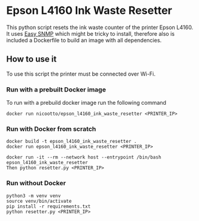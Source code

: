 # Epson L4160 Ink Waste Resetter

This python script resets the ink waste counter of the printer Epson L4160.
It uses [Easy SNMP](https://easysnmp.readthedocs.io/en/latest/) which might be tricky to install, therefore also is included a Dockerfile to build an image with all dependencies.

## How to use it
To use this script the printer must be connected over Wi-Fi. 

### Run with a prebuilt Docker image
To run with a prebuild docker image run the following command

```
docker run nicootto/epson_l4160_ink_waste_resetter <PRINTER_IP>
```

### Run with Docker from scratch

```
docker build -t epson_l4160_ink_waste_resetter .
docker run epson_l4160_ink_waste_resetter <PRINTER_IP>

docker run -it --rm --network host --entrypoint /bin/bash epson_l4160_ink_waste_resetter
Then python resetter.py <PRINTER_IP>
```

### Run without Docker
```
python3 -m venv venv
source venv/bin/activate
pip install -r requirements.txt
python resetter.py <PRINTER_IP>
```
